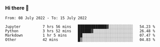 ### Hi there 👋

<!--START_SECTION:waka-->

```text
From: 08 July 2022 - To: 15 July 2022

Jupyter          7 hrs 56 mins   █████████████▓░░░░░░░░░░░   54.23 %
Python           3 hrs 52 mins   ██████▓░░░░░░░░░░░░░░░░░░   26.48 %
Markdown         1 hr 5 mins     ██░░░░░░░░░░░░░░░░░░░░░░░   07.47 %
Other            42 mins         █▒░░░░░░░░░░░░░░░░░░░░░░░   04.83 %
```

<!--END_SECTION:waka-->
